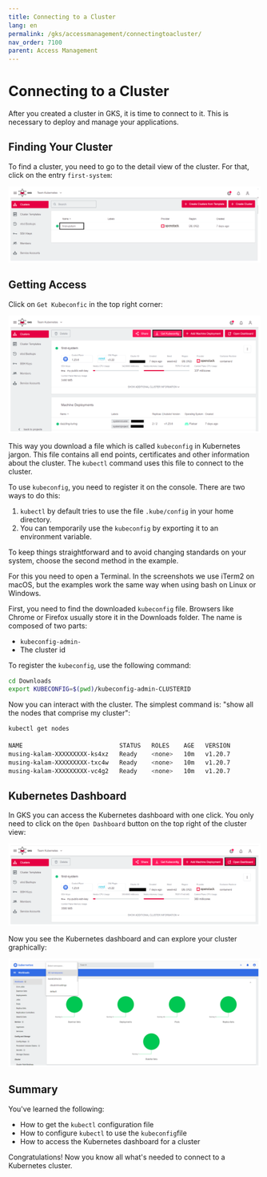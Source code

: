 ```yaml
---
title: Connecting to a Cluster
lang: en
permalink: /gks/accessmanagement/connectingtoacluster/
nav_order: 7100
parent: Access Management
---
```

# Connecting to a Cluster

After you created a cluster in GKS, it is time to connect to
it. This is necessary to deploy and manage your applications.

## Finding Your Cluster

To find a cluster, you need to go to the detail view of the cluster.
For that, click on the entry `first-system`:

![Step 1](../images/ConnClus01.png)

## Getting Access

Click on  `Get Kubeconfic` in the top right corner:

![Step 2](../images/ConnClus02.png)

This way you download a file which is called `kubeconfig` in
Kubernetes jargon. This file contains all end points, certificates
and other information about the cluster. The `kubectl` command uses
this file to connect to the cluster.

To use `kubeconfig`, you need to register it on the console.
There are two ways to do this:

1. `kubectl` by default tries to use the file `.kube/config`
   in your home directory.
1. You can temporarily use the `kubeconfig` by exporting it to
   an environment variable.

To keep things straightforward and to avoid changing standards
on your system, choose the second method in the example.

For this you need to open a Terminal. In the screenshots we use
iTerm2 on macOS, but the examples work the same way when using
bash on Linux or Windows.

First, you need to find the downloaded `kubeconfig` file. Browsers
like Chrome or Firefox usually store it in the Downloads folder.
The name is composed of two parts:

* `kubeconfig-admin-`
* The cluster id

To register the `kubeconfig`, use the following command:

```bash
cd Downloads
export KUBECONFIG=$(pwd)/kubeconfig-admin-CLUSTERID
```

Now you can interact with the cluster. The simplest command is: "show
all the nodes that comprise my cluster":

```bash
kubectl get nodes

NAME                           STATUS   ROLES    AGE   VERSION
musing-kalam-XXXXXXXXX-ks4xz   Ready    <none>   10m   v1.20.7
musing-kalam-XXXXXXXXX-txc4w   Ready    <none>   10m   v1.20.7
musing-kalam-XXXXXXXXX-vc4g2   Ready    <none>   10m   v1.20.7
```

## Kubernetes Dashboard

In GKS you can access the Kubernetes dashboard with one click.
You only need to click on the `Open Dashboard` button on the top right of the cluster view:

![Step 4](../images/ConnClus03.png)

Now you see the Kubernetes dashboard and can explore your cluster
graphically:

![Step 5](../images/ConnClus04.png)

## Summary

You've learned the following:

* How to get the `kubectl` configuration file
* How to configure `kubectl` to use the `kubeconfig`file
* How to access the Kubernetes dashboard for a cluster

Congratulations! Now you know all what's needed to connect to a
Kubernetes cluster.
